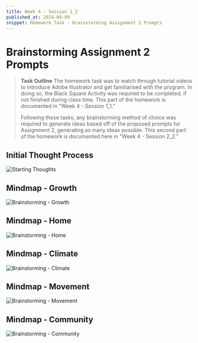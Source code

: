 ```yaml
---
title: Week 4 - Session 1_2
published_at: 2024-04-09
snippet: Homework Task - Brainstorming Assignment 2 Prompts
---
```

# Brainstorming Assignment 2 Prompts
> **Task Outline**
> The homework task was to watch through tutorial videos to introduce Adobe Illustrator and get familiarised with the program. In doing so, the Black Square Activity was required to be completed, if not finished during class time. This part of the homework is documented in "Week 4 - Session 1_1."
> 
> Following these tasks, any brainstorming method of choice was required to generate ideas based off of the proposed prompts for Assignment 2, generating as many ideas possible. This second part of the homework is documented here in "Week 4 - Session 2_2."

## Initial Thought Process
![Starting Thoughts](/W04/3_1mindmap.jpg)

## Mindmap - Growth
![Brainstorming - Growth](/W04/3_2growth.jpg)

## Mindmap - Home
![Brainstorming - Home](/W04/3_3home.jpg)

## Mindmap - Climate
![Brainstorming - Climate](/W04/3_4climate.jpg)

## Mindmap - Movement
![Brainstorming - Movement](/W04/3_5movement.jpg)

## Mindmap - Community
![Brainstorming - Community](/W04/3_6community.jpg)
